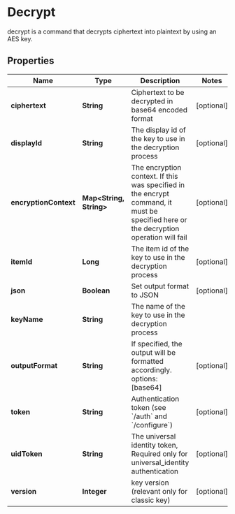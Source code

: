 

# Decrypt

decrypt is a command that decrypts ciphertext into plaintext by using an AES key.

## Properties

| Name | Type | Description | Notes |
|------------ | ------------- | ------------- | -------------|
|**ciphertext** | **String** | Ciphertext to be decrypted in base64 encoded format |  [optional] |
|**displayId** | **String** | The display id of the key to use in the decryption process |  [optional] |
|**encryptionContext** | **Map&lt;String, String&gt;** | The encryption context. If this was specified in the encrypt command, it must be specified here or the decryption operation will fail |  [optional] |
|**itemId** | **Long** | The item id of the key to use in the decryption process |  [optional] |
|**json** | **Boolean** | Set output format to JSON |  [optional] |
|**keyName** | **String** | The name of the key to use in the decryption process |  |
|**outputFormat** | **String** | If specified, the output will be formatted accordingly. options: [base64] |  [optional] |
|**token** | **String** | Authentication token (see &#x60;/auth&#x60; and &#x60;/configure&#x60;) |  [optional] |
|**uidToken** | **String** | The universal identity token, Required only for universal_identity authentication |  [optional] |
|**version** | **Integer** | key version (relevant only for classic key) |  [optional] |



